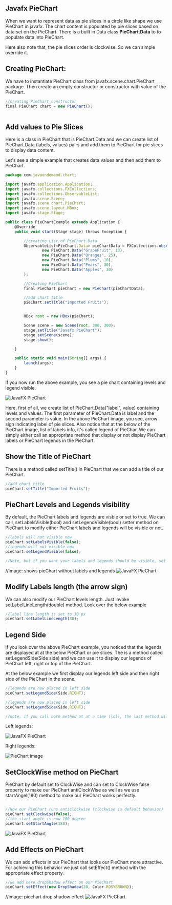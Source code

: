 ## Javafx PieChart

When we want to represent data as pie slices in a circle like shape we use PieChart in javafx. The chart content is populated by pie slices based on data set on the PieChart. There is a built in Data class <b>PieChart.Data</b> to to populate data into PieChart. 

Here also note that, the pie slices order is clockwise. So we can simple override it. 


## Creating PieChart: 

We have to instantiate PieChart class from javafx.scene.chart.PieChart package. Then create an empty constructor or constructor with value of the PieChart. 

```js
//creating PieChart constructor
final PieChart chart = new PieChart();
 
```

## Add values to Pie Slices

Here is a class in PieChart that is PieChart.Data and we can create list of PieChart.Data (labels, values) pairs and add them to PieChart for pie slices to display data content.

Let's see a simple example that creates data values and then add them to PieChart. 

```js
package com.javaondemand.chart;

import javafx.application.Application;
import javafx.collections.FXCollections;
import javafx.collections.ObservableList;
import javafx.scene.Scene;
import javafx.scene.chart.PieChart;
import javafx.scene.layout.HBox;
import javafx.stage.Stage;

public class PieChartExample extends Application {
    @Override
    public void start(Stage stage) throws Exception {

        //creating List of PieChart.Data
        ObservableList<PieChart.Data> pieChartData = FXCollections.observableArrayList(
                new PieChart.Data("GrapeFruit", 13),
                new PieChart.Data("Oranges", 25),
                new PieChart.Data("Plums", 10),
                new PieChart.Data("Pears", 30),
                new PieChart.Data("Apples", 30)
        );

        //Creating PieChart
        final PieChart pieChart = new PieChart(pieChartData);

        //add chart title
        pieChart.setTitle("Imported Fruits");


        HBox root = new HBox(pieChart);

        Scene scene = new Scene(root, 300, 300);
        stage.setTitle("Javafx PieChart");
        stage.setScene(scene);
        stage.show();

    }

    public static void main(String[] args) {
        launch(args);
    }
}

```
If you now run the above example, you see a pie chart containing levels and legend visible. 

![JavaFX PieChart](image1.png)

Here, first of all, we create list of PieChart.Data("label", value) containing levels and values. The first parameter of PieChart.Data is label and the second parameter is value. In the above PieChart image, you see, arrow sign indicating label of pie slices. Also notice that at the below of the PieChart image, list of labels info, it's called legend of PieChar. We can simply either call an appropriate method that display or not display PieChart labels or PieChart legends in the PieChart.


## Show the Title of PieChart

There is a method called setTitle() in PieChart that we can add a title of our PieChart.

```js
//add chart title
pieChart.setTitle("Imported Fruits");
```


## PieChart Levels and Legends visibility

By default, the PieChart labels and legends are visble or set to true. 
We can call, setLabelsVisible(bool) and setLegendVisible(bool) setter method on PieChart to modify either PieChart labels and legends will be visible or not.

```js
//labels will not visible now
pieChart.setLabelsVisible(false);
//legends will not visible now
pieChart.setLegendVisible(false);

//Note, but if you want your labels and legends should be visible, set to true
```

//image: shows pieChart without labels and legends
![JavaFX PieChart](image2.png)

## Modify Labels length (the arrow sign) 

We can also modify our PieChart levels length. Just invoke setLabelLineLength(double) method. Look over the below example

```js
//label line length is set to 30 px
pieChart.setLabelLineLength(30);

```

## Legend Side 

If you look over the above PieChart example, you noticed that the legends are displayed at at the below PieChart or pie slices. The is a method called setLegendSide(Side side) and we can use it to display our legends of PieChart left, right or top of the PieChart. 

At the below example we first display our legends left side and then right side of the PieChart in the scene.

```js
//legends are now placed in left side
pieChart.setLegendSide(Side.RIGHT);

//legends are now placed in left side
pieChart.setLegendSide(Side.RIGHT);

//note, if you call both method at at a time (lol), the last method will be applied. But, you can do this dynamically too.

```

Left legends: 

![JavaFX PieChart](image4.png)

Right legends:

![PieChart image](image5.png)



## SetClockWise method on PieChart

PieChart by default set to ClockWise and can set to ClockWise false property to make our PieChart antiClockWise as well as we use startAngel(180) method to make our PieChart works perfectly.

```js

//Now our PieChart runs anticlockwise (clockwise is default behavior)
pieChart.setClockwise(false);
//the start angle is now 180 degree
pieChart.setStartAngle(180);

```

![JavaFX PieChart](image6.png)



## Add Effects on PieChart

We can add effects in our PieChart that looks our PieChart more attractive. For achieving this behavior we just call setEffect() method with the appropriate effect property.


```js
//we add here dropShadow effect on our PieChart
pieChart.setEffect(new DropShadow(20, Color.ROSYBROWN));

```

//image: piechart drop shadow effect
![JavaFX PieChart](image7.png)

